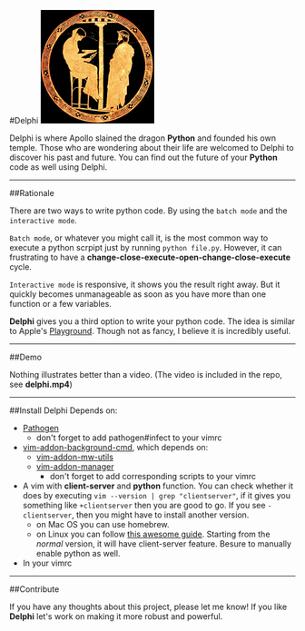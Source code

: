 #Delphi
![Oracle of Delphi](./delphi.jpg)

Delphi is where Apollo slained the dragon **Python** and founded his own temple. Those who are wondering about their life are welcomed to Delphi to discover his past and future. You can find out the future of your **Python** code as well using Delphi.

---

##Rationale

There are two ways to write python code. By using the `batch mode` and the `interactive mode`. 

`Batch mode`, or whatever you might call it, is the most common way to execute a python scrpipt just by running `python file.py`. However, it can frustrating to have a **change-close-execute-open-change-close-execute** cycle.

`Interactive mode` is responsive, it shows you the result right away. But it quickly becomes unmanageable as soon as you have more than one function or a few variables.

**Delphi** gives you a third option to write your python code. The idea is similar to Apple's [Playground](https://developer.apple.com/swift/blog/?id=24). Though not as fancy, I believe it is incredibly useful.

---

##Demo

Nothing illustrates better than a video.
(The video is included in the repo, see **delphi.mp4**)

---

##Install
Delphi Depends on:

* [Pathogen](https://github.com/tpope/vim-pathogen)
	* don't forget to add pathogen#infect to your vimrc	
* [vim-addon-background-cmd](https://github.com/MarcWeber/vim-addon-background-cmd), which depends on:
	* [vim-addon-mw-utils](https://github.com/MarcWeber/vim-addon-mw-utils)
	* [vim-addon-manager](https://github.com/MarcWeber/vim-addon-manager)
		* don't forget to add corresponding scripts to your vimrc
* A vim with **client-server** and **python** function. You can check whether it does by executing `vim --version | grep "clientserver"`, if it gives you something like `+clientserver` then you are good to go. If you see `-clientserver`, then you might have to install another version.
	* on Mac OS you can use homebrew.
	* on Linux you can follow [this awesome guide](https://github.com/Valloric/YouCompleteMe/wiki/Building-Vim-from-source). Starting from the *normal* version, it will have client-server feature. Besure to manually enable python as well.
* In your vimrc
	
___

##Contribute

If you have any thoughts about this project, please let me know! If you like **Delphi** let's work on making it more robust and powerful.